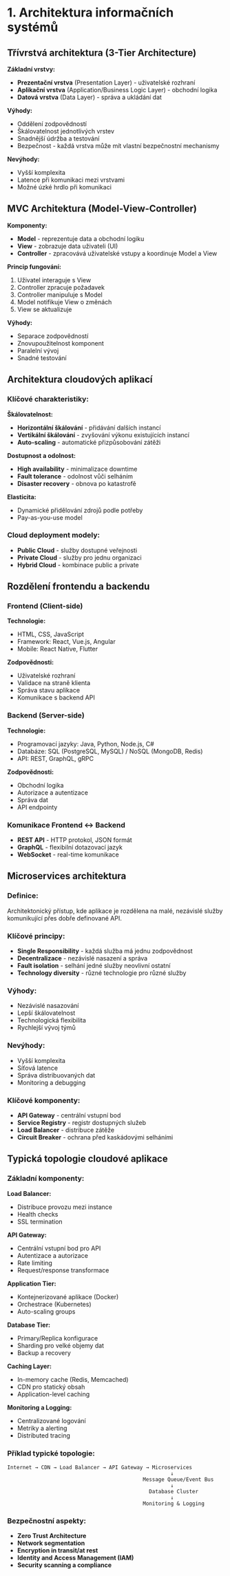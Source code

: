 # 1. Architektura informačních systémů

## Třívrstvá architektura (3-Tier Architecture)

**Základní vrstvy:**

-   **Prezentační vrstva**  (Presentation Layer) - uživatelské rozhraní
-   **Aplikační vrstva**  (Application/Business Logic Layer) - obchodní logika
-   **Datová vrstva**  (Data Layer) - správa a ukládání dat

**Výhody:**

-   Oddělení zodpovědností
-   Škálovatelnost jednotlivých vrstev
-   Snadnější údržba a testování
-   Bezpečnost - každá vrstva může mít vlastní bezpečnostní mechanismy

**Nevýhody:**

-   Vyšší komplexita
-   Latence při komunikaci mezi vrstvami
-   Možné úzké hrdlo při komunikaci

## MVC Architektura (Model-View-Controller)

**Komponenty:**

-   **Model**  - reprezentuje data a obchodní logiku
-   **View**  - zobrazuje data uživateli (UI)
-   **Controller**  - zpracovává uživatelské vstupy a koordinuje Model a View

**Princip fungování:**

1.  Uživatel interaguje s View
2.  Controller zpracuje požadavek
3.  Controller manipuluje s Model
4.  Model notifikuje View o změnách
5.  View se aktualizuje

**Výhody:**

-   Separace zodpovědností
-   Znovupoužitelnost komponent
-   Paralelní vývoj
-   Snadné testování

## Architektura cloudových aplikací

### Klíčové charakteristiky:

**Škálovatelnost:**

-   **Horizontální škálování**  - přidávání dalších instancí
-   **Vertikální škálování**  - zvyšování výkonu existujících instancí
-   **Auto-scaling**  - automatické přizpůsobování zátěži

**Dostupnost a odolnost:**

-   **High availability**  - minimalizace downtime
-   **Fault tolerance**  - odolnost vůči selháním
-   **Disaster recovery**  - obnova po katastrofě

**Elasticita:**

-   Dynamické přidělování zdrojů podle potřeby
-   Pay-as-you-use model

### Cloud deployment modely:

-   **Public Cloud**  - služby dostupné veřejnosti
-   **Private Cloud**  - služby pro jednu organizaci
-   **Hybrid Cloud**  - kombinace public a private

## Rozdělení frontendu a backendu

### Frontend (Client-side)

**Technologie:**

-   HTML, CSS, JavaScript
-   Framework: React, Vue.js, Angular
-   Mobile: React Native, Flutter

**Zodpovědnosti:**

-   Uživatelské rozhraní
-   Validace na straně klienta
-   Správa stavu aplikace
-   Komunikace s backend API

### Backend (Server-side)

**Technologie:**

-   Programovací jazyky: Java, Python, Node.js, C#
-   Databáze: SQL (PostgreSQL, MySQL) / NoSQL (MongoDB, Redis)
-   API: REST, GraphQL, gRPC

**Zodpovědnosti:**

-   Obchodní logika
-   Autorizace a autentizace
-   Správa dat
-   API endpointy

### Komunikace Frontend ↔ Backend

-   **REST API**  - HTTP protokol, JSON formát
-   **GraphQL**  - flexibilní dotazovací jazyk
-   **WebSocket**  - real-time komunikace

## Microservices architektura

### Definice:

Architektonický přístup, kde aplikace je rozdělena na malé, nezávislé služby komunikující přes dobře definované API.

### Klíčové principy:

-   **Single Responsibility**  - každá služba má jednu zodpovědnost
-   **Decentralizace**  - nezávislé nasazení a správa
-   **Fault isolation**  - selhání jedné služby neovlivní ostatní
-   **Technology diversity**  - různé technologie pro různé služby

### Výhody:

-   Nezávislé nasazování
-   Lepší škálovatelnost
-   Technologická flexibilita
-   Rychlejší vývoj týmů

### Nevýhody:

-   Vyšší komplexita
-   Síťová latence
-   Správa distribuovaných dat
-   Monitoring a debugging

### Klíčové komponenty:

-   **API Gateway**  - centrální vstupní bod
-   **Service Registry**  - registr dostupných služeb
-   **Load Balancer**  - distribuce zátěže
-   **Circuit Breaker**  - ochrana před kaskádovými selháními

## Typická topologie cloudové aplikace

### Základní komponenty:

**Load Balancer:**

-   Distribuce provozu mezi instance
-   Health checks
-   SSL termination

**API Gateway:**

-   Centrální vstupní bod pro API
-   Autentizace a autorizace
-   Rate limiting
-   Request/response transformace

**Application Tier:**

-   Kontejnerizované aplikace (Docker)
-   Orchestrace (Kubernetes)
-   Auto-scaling groups

**Database Tier:**

-   Primary/Replica konfigurace
-   Sharding pro velké objemy dat
-   Backup a recovery

**Caching Layer:**

-   In-memory cache (Redis, Memcached)
-   CDN pro statický obsah
-   Application-level caching

**Monitoring a Logging:**

-   Centralizované logování
-   Metriky a alerting
-   Distributed tracing

### Příklad typické topologie:

```
Internet → CDN → Load Balancer → API Gateway → Microservices
                                                     ↓
                                            Message Queue/Event Bus
                                                     ↓
                                              Database Cluster
                                                     ↓
                                            Monitoring & Logging
```

### Bezpečnostní aspekty:

-   **Zero Trust Architecture**
-   **Network segmentation**
-   **Encryption in transit/at rest**
-   **Identity and Access Management (IAM)**
-   **Security scanning a compliance**








